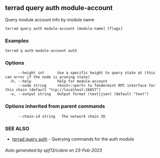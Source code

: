 ## terrad query auth module-account

Query module account info by module name

```
terrad query auth module-account [module-name] [flags]
```

### Examples

```
terrad q auth module-account auth
```

### Options

```
      --height int      Use a specific height to query state at (this can error if the node is pruning state)
  -h, --help            help for module-account
      --node string     <host>:<port> to Tendermint RPC interface for this chain (default "tcp://localhost:26657")
  -o, --output string   Output format (text|json) (default "text")
```

### Options inherited from parent commands

```
      --chain-id string   The network chain ID
```

### SEE ALSO

* [terrad query auth](terrad_query_auth.md)	 - Querying commands for the auth module

###### Auto generated by spf13/cobra on 23-Feb-2023
